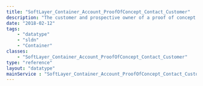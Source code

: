 ```yaml
---
title: "SoftLayer_Container_Account_ProofOfConcept_Contact_Customer"
description: "The customer and prospective owner of a proof of concept account established by an IBMer. "
date: "2018-02-12"
tags:
    - "datatype"
    - "sldn"
    - "Container"
classes:
    - "SoftLayer_Container_Account_ProofOfConcept_Contact_Customer"
type: "reference"
layout: "datatype"
mainService : "SoftLayer_Container_Account_ProofOfConcept_Contact_Customer"
---
```

